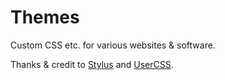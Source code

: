 # Themes

Custom CSS etc. for various websites & software.

Thanks & credit to [Stylus](https://github.com/openstyles/stylus) and [UserCSS](https://github.com/openstyles/stylus/wiki/Usercss).  


